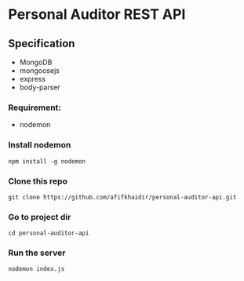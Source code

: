 # Personal Auditor REST API

## Specification
- MongoDB
- mongoosejs
- express
- body-parser

### Requirement: 
- nodemon

### Install nodemon
`npm install -g nodemon`

### Clone this repo
`git clone https://github.com/afifkhaidir/personal-auditor-api.git`

### Go to project dir
`cd personal-auditor-api`

### Run the server
`nodemon index.js`
